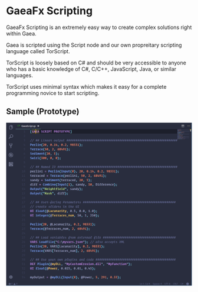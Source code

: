 # GaeaFx Scripting

GaeaFx Scripting is an extremely easy way to create complex solutions right within Gaea.

Gaea is scripted using the Script node and our own propreitary scripting language called TorScript.

TorScript is loosely based on C# and should be very accessible to anyone who has a basic knowledge of C#, C/C++, JavaScript, Java, or similar languages.

TorScript uses minimal syntax which makes it easy for a complete programming novice to start scripting.


## Sample (Prototype)

![TorScript Sample](../Images/torscript.png)